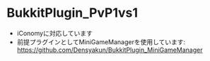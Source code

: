 # BukkitPlugin_PvP1vs1

- iConomyに対応しています
- 前提プラグインとしてMiniGameManagerを使用しています: https://github.com/Densyakun/BukkitPlugin_MiniGameManager
